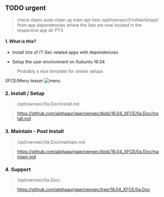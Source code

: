 ## TODO urgent

> check rbenv sudo
> clean up main apt-lists /opt/ownsec/0.Initial/lst/apt/ from app dependencies where the lists are now located in the respective app dir PT3


#### 1. What is this?

- Install lots of IT-Sec related apps with dependencies

- Setup the user environment on Xubuntu 16.04 

> Probably a nice template for similar setups

XFCE/Menu teaser
![menu](https://i.imgur.com/YrUN4EW.png)


### 2. Install / Setup

> /opt/ownsec/0a.Doc/install.md

> https://github.com/alphaaurigae/ownsec/blob/16.04_XFCE/0a.Doc/install.md


### 3. Maintain - Post Install

> /opt/ownsec/0a.Doc/maintain.md

> https://github.com/alphaaurigae/ownsec/blob/16.04_XFCE/0a.Doc/maintain.md


### 4. Support

> /opt/ownsec/0a.Doc/

> https://github.com/alphaaurigae/ownsec/tree/16.04_XFCE/0a.Doc
